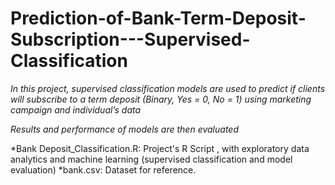 # Prediction-of-Bank-Term-Deposit-Subscription---Supervised-Classification

*In this project, supervised classification models are used to predict if clients will subscribe to a term deposit (Binary, Yes = 0, No = 1) using marketing campaign and individual’s data*

*Results and performance of models are then evaluated*

*Bank Deposit_Classification.R: Project's R Script , with exploratory data analytics and machine learning (supervised classification and model evaluation)
*bank.csv: Dataset for reference.

